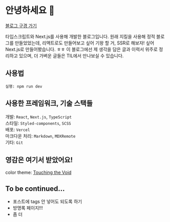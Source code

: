 # 안녕하세요 👋

[블로그 구경 가기](https://haeun.vercel.app/)

타입스크립트와 Next.js를 사용해 개발한 블로그입니다.
원래 지킬을 사용해 정적 블로그를 만들었었는데, 리액트로도 만들어보고 싶어 기왕 할 거, SSR로 해보자! 싶어
Next.js로 만들어봤습니다. ㅎㅎ
이 블로그에선 제 생각을 담은 글과 이력서 위주로 정리하고 있으며,
더 가벼운 글들은 TIL에서 만나보실 수 있습니다.

## 사용법
```shell
실행: npm run dev
```

## 사용한 프레임워크, 기술 스택들

개발: `React`, `Next.js`, `TypeScript`  
스타일: `Styled-components`, `SCSS`  
배포: `Vercel`  
마크다운 처리: `Markdown`, `MDXRemote`  
기타: `Git`

## 영감은 여기서 받았어요!

color theme: [Touching the Void](https://www.moma.org/calendar/galleries/5269)

## To be continued...

- 포스트에 tags 안 넣어도 되도록 하기
- 방명록 페이지!!!
- 좀 더 
